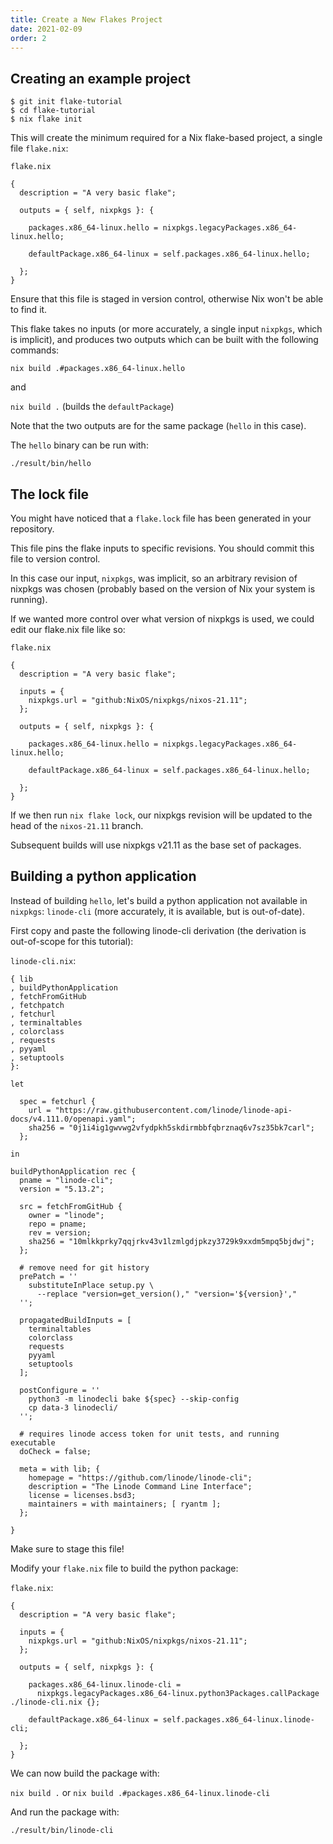 ```yaml
---
title: Create a New Flakes Project
date: 2021-02-09
order: 2
---
```


## Creating an example project

```
$ git init flake-tutorial
$ cd flake-tutorial
$ nix flake init
```

This will create the minimum required for a Nix flake-based project, a single file `flake.nix`:

`flake.nix`
```
{
  description = "A very basic flake";

  outputs = { self, nixpkgs }: {

    packages.x86_64-linux.hello = nixpkgs.legacyPackages.x86_64-linux.hello;

    defaultPackage.x86_64-linux = self.packages.x86_64-linux.hello;

  };
}
```

Ensure that this file is staged in version control, otherwise Nix won't be able to find it.

This flake takes no inputs (or more accurately, a single input `nixpkgs`, which is implicit), and produces two outputs which can be built with the following commands:

`nix build .#packages.x86_64-linux.hello`

and

`nix build .` (builds the `defaultPackage`)

Note that the two outputs are for the same package (`hello` in this case).

The `hello` binary can be run with:

`./result/bin/hello`

## The lock file

You might have noticed that a `flake.lock` file has been generated in your repository.

This file pins the flake inputs to specific revisions. You should commit this file to version control.

In this case our input, `nixpkgs`, was implicit, so an arbitrary revision of nixpkgs was chosen (probably based on the version of Nix your system is running).

If we wanted more control over what version of nixpkgs is used, we could edit our flake.nix file like so:

`flake.nix`
```
{
  description = "A very basic flake";

  inputs = {
    nixpkgs.url = "github:NixOS/nixpkgs/nixos-21.11";
  };

  outputs = { self, nixpkgs }: {

    packages.x86_64-linux.hello = nixpkgs.legacyPackages.x86_64-linux.hello;

    defaultPackage.x86_64-linux = self.packages.x86_64-linux.hello;

  };
}
```

If we then run `nix flake lock`, our nixpkgs revision will be updated to the head of the `nixos-21.11` branch.

Subsequent builds will use nixpkgs v21.11 as the base set of packages.

## Building a python application

Instead of building `hello`, let's build a python application not available in `nixpkgs`: `linode-cli` (more accurately, it is available, but is out-of-date).

First copy and paste the following linode-cli derivation (the derivation is out-of-scope for this tutorial):

`linode-cli.nix`:
```
{ lib
, buildPythonApplication
, fetchFromGitHub
, fetchpatch
, fetchurl
, terminaltables
, colorclass
, requests
, pyyaml
, setuptools
}:

let

  spec = fetchurl {
    url = "https://raw.githubusercontent.com/linode/linode-api-docs/v4.111.0/openapi.yaml";
    sha256 = "0j1i4ig1gwvwg2vfydpkh5skdirmbbfqbrznaq6v7sz35bk7carl";
  };

in

buildPythonApplication rec {
  pname = "linode-cli";
  version = "5.13.2";

  src = fetchFromGitHub {
    owner = "linode";
    repo = pname;
    rev = version;
    sha256 = "10mlkkprky7qqjrkv43v1lzmlgdjpkzy3729k9xxdm5mpq5bjdwj";
  };

  # remove need for git history
  prePatch = ''
    substituteInPlace setup.py \
      --replace "version=get_version()," "version='${version}',"
  '';

  propagatedBuildInputs = [
    terminaltables
    colorclass
    requests
    pyyaml
    setuptools
  ];

  postConfigure = ''
    python3 -m linodecli bake ${spec} --skip-config
    cp data-3 linodecli/
  '';

  # requires linode access token for unit tests, and running executable
  doCheck = false;

  meta = with lib; {
    homepage = "https://github.com/linode/linode-cli";
    description = "The Linode Command Line Interface";
    license = licenses.bsd3;
    maintainers = with maintainers; [ ryantm ];
  };

}
```

Make sure to stage this file!

Modify your `flake.nix` file to build the python package:

`flake.nix`:
```
{
  description = "A very basic flake";

  inputs = {
    nixpkgs.url = "github:NixOS/nixpkgs/nixos-21.11";
  };

  outputs = { self, nixpkgs }: {

    packages.x86_64-linux.linode-cli =
      nixpkgs.legacyPackages.x86_64-linux.python3Packages.callPackage ./linode-cli.nix {};

    defaultPackage.x86_64-linux = self.packages.x86_64-linux.linode-cli;

  };
}
```

We can now build the package with:

`nix build .` or `nix build .#packages.x86_64-linux.linode-cli`

And run the package with:

`./result/bin/linode-cli`
